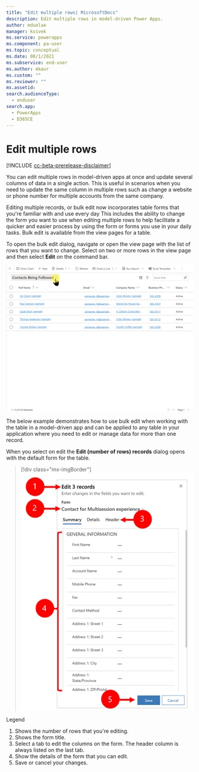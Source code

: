 ```yaml
---
title: "Edit multiple rows| MicrosoftDocs"
description: Edit multiple rows in model-driven Power Apps.
author: mduelae
manager: kvivek
ms.service: powerapps
ms.component: pa-user
ms.topic: conceptual
ms.date: 08/1/2021
ms.subservice: end-user
ms.author: mkaur
ms.custom: ""
ms.reviewer: ""
ms.assetid: 
search.audienceType: 
  - enduser
search.app: 
  - PowerApps
  - D365CE
---
```


 # Edit multiple rows
 
 [!INCLUDE [cc-beta-prerelease-disclaimer](../includes/cc-beta-prerelease-disclaimer.md)]
 
You can edit multiple rows in model-driven apps at once and update several columns of data in a single action. This is useful in scenarios when you need to update the same column in multiple rows such as change a website or phone number for multiple accounts from the same company.

Editing multiple records, or bulk edit now incorporates table forms that you're familiar with and use every day This includes the ability to change the form you want to use when editing multiple rows to help facilitate a quicker and easier process by using the form or forms you use in your daily tasks. Bulk edit is available from the view pages for a table.  

To open the bulk edit dialog, navigate or open the view page with the list of rows that you want to change. Select on two or more rows in the view page and then select **Edit** on the command bar.

![Edit multiple rows.](media/bulk-edit.gif "Edit multiple rows")


The below example demonstrates how to use bulk edit when working with the  table in a model-driven app and can be applied to any table in your application where you need to edit or manage data for more than one record.

When you select on edit the **Edit (number of rows) records** dialog opens with the default form for the table.

> [!div class="mx-imgBorder"]
> ![How to user bulk edit](media/bulk-edit-legend.png "How to use bulk edit")


Legend

1. Shows the number of rows that you're editing.
2. Shows the form title. 
3. Select a tab to edit the columns on the form. The header column is always listed on the last tab.
4. Show the details of the form that you can edit.
5. Save or cancel your changes.

